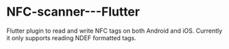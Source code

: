 # NFC-scanner---Flutter
Flutter plugin to read and write NFC tags on both Android and iOS. Currently it only supports reading NDEF formatted tags.

